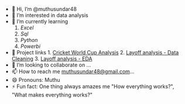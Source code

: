 - 👋 Hi, I’m @muthusundar48
- 👀 I’m interested in data analysis
- 🌱 I’m currently learning
  1. *Excel*
  2. *Sql*
  3. *Python*
  4. *Powerbi*
- 📌 Project links 1. [Cricket World Cup Analysis](https://github.com/muthusundar48/cwc-2023-sql-muthusundar/blob/main/README.md) 2. [Layoff analysis - Data Cleaning](https://github.com/muthusundar48/Layoffs-in-jobs-analysis---data-cleaning/blob/main/README.md) 3. [Layoff analysis - EDA](https://github.com/muthusundar48/Layoffs-in-jobs-analysis---EDA/blob/main/README.md)
- 💞️ I’m looking to collaborate on ...
- 📫 How to reach me muthusundar48@gmail.com...
- 😄 Pronouns: Muthu
- ⚡ Fun fact: One thing always amazes me "How everything works?", "What makes everything works?"

<!---
muthusundar48/muthusundar48 is a ✨ special ✨ repository because its `README.md` (this file) appears on your GitHub profile.
You can click the Preview link to take a look at your changes.
--->
